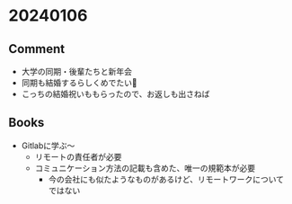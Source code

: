 # 20240106

## Comment

- 大学の同期・後輩たちと新年会
- 同期も結婚するらしくめでたい🎉
- こっちの結婚祝いももらったので、お返しも出さねば

## Books

- Gitlabに学ぶ〜
    - リモートの責任者が必要
    - コミュニケーション方法の記載も含めた、唯一の規範本が必要
      - 今の会社にも似たようなものがあるけど、リモートワークについてではない
